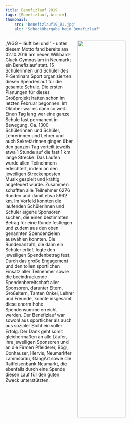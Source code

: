 ```yaml
---
title: Benefizlauf 2019
tags: [Benefizlauf, Archiv]
thumbnail: 
    src: 'benefizlauf19_01.jpg'
    alt: 'Scheckübergabe beim Benefizlauf' 
---
```


<img src = "/images/benefizlauf19_01.jpg" style ="float:right;width: 55%; margin-left:10px">

„WGG – läuft bei uns!“ - unter diesem Motto fand bereits am 02.10.2019 am neuen Willibald-Gluck-Gymnasium in Neumarkt ein Benefizlauf statt. 15 Schülerinnen und Schüler des P-Seminars Sport organisierten diesen Spendenlauf für die gesamte Schule. Die ersten Planungen für dieses Großprojekt hatten schon im letzten Februar begonnen. Im Oktober war es dann so weit. Einen Tag lang war eine ganze Schule fast permanent in Bewegung. Ca. 1300 Schülerinnen und Schüler, Lehrerinnen und Lehrer und auch Sekretärinnen gingen über den ganzen Tag verteilt jeweils etwa 1 Stunde auf die fast 1 km lange Strecke. Das Laufen wurde allen Teilnehmern erleichtert, indem an den jeweiligen Streckenposten Musik gespielt und kräftig angefeuert wurde. Zusammen schafften alle Teilnehmer 6276 Runden und damit etwa 5962 km.
Im Vorfeld konnten die laufenden Schülerinnen und Schüler eigene Sponsoren suchen, die einen bestimmten Betrag für eine Runde festlegen und zudem aus den oben genannten Spendenzielen auswählen konnten. Die Rundenanzahl, die dann ein Schüler erlief, legte den jeweiligen Spendenbetrag fest. Durch das große Engagement und den tollen sportlichen Einsatz aller Teilnehmer sowie die beeindruckende Spendenbereitschaft aller Sponsoren, darunter Eltern, Großeltern, Tanten Onkel, Lehrer und Freunde, konnte insgesamt diese enorm hohe Spendensumme erreicht werden. Der Benefizlauf war sowohl aus sportlicher als auch aus sozialer Sicht ein voller Erfolg.
Der Dank geht somit gleichermaßen an alle Läufer, ihre jeweiligen Sponsoren und an die Firmen Pfleiderer, Bögl, Donhauser, Hervis, Neumarkter Lammsbräu, GangArt sowie die Raiffeisenbank Neumarkt, die ebenfalls durch eine Spende diesen Lauf für den guten Zweck unterstützten.